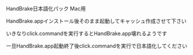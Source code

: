 HandBrake日本語化パック Mac用

HandBrake.appインストール後そのまま起動してキャッシュ作成させて下さい

いきなりclick.commandを実行するとHandBrake.app壊れるようです

一旦HandBrake.app起動終了後click.commandを実行で日本語化してください
